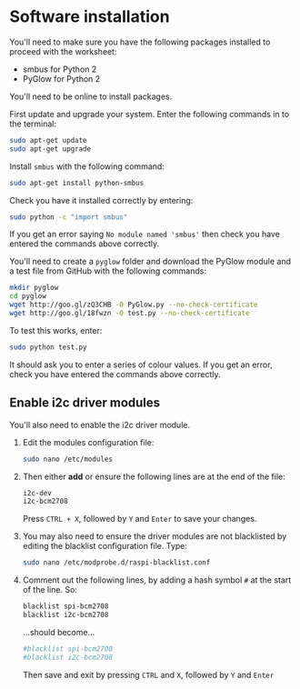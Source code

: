 # Software installation

You'll need to make sure you have the following packages installed to proceed with the worksheet:

- smbus for Python 2
- PyGlow for Python 2

You'll need to be online to install packages.

First update and upgrade your system. Enter the following commands in to the terminal:

```bash
sudo apt-get update
sudo apt-get upgrade
```

Install `smbus` with the following command:

```bash
sudo apt-get install python-smbus
```

Check you have it installed correctly by entering:

```bash
sudo python -c "import smbus"
```

If you get an error saying `No module named 'smbus'` then check you have entered the commands above correctly.

You'll need to create a `pyglow` folder and download the PyGlow module and a test file from GitHub with the following commands:

```bash
mkdir pyglow
cd pyglow
wget http://goo.gl/zQ3CHB -O PyGlow.py --no-check-certificate
wget http://goo.gl/18fwzn -O test.py --no-check-certificate
```

To test this works, enter:

```bash
sudo python test.py
```

It should ask you to enter a series of colour values. If you get an error, check you have entered the commands above correctly.

## Enable i2c driver modules

You'll also need to enable the i2c driver module.

1. Edit the modules configuration file:

    ```bash
    sudo nano /etc/modules
    ```

1. Then either **add** or ensure the following lines are at the end of the file:

    ```bash
    i2c-dev
    i2c-bcm2708
    ```

    Press `CTRL + X`, followed by `Y` and `Enter` to save your changes.

1. You may also need to ensure the driver modules are not blacklisted by editing the blacklist configuration file. Type:

    ```bash
    sudo nano /etc/modprobe.d/raspi-blacklist.conf
    ```

1. Comment out the following lines, by adding a hash symbol `#` at the start of the line. So:

    ```bash
    blacklist spi-bcm2708
    blacklist i2c-bcm2708
    ```

    ...should become...

    ```bash
    #blacklist spi-bcm2708
    #blacklist i2c-bcm2708
    ```

    Then save and exit by pressing `CTRL` and `X`, followed by `Y` and `Enter`
